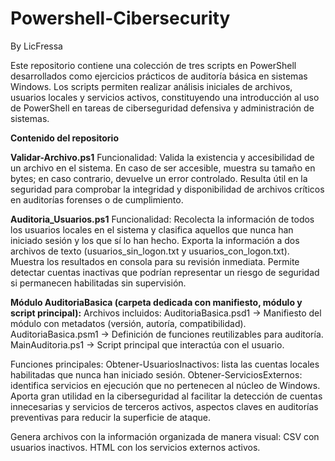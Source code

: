 # Powershell-Cibersecurity
By LicFressa

Este repositorio contiene una colección de tres scripts en PowerShell desarrollados como ejercicios prácticos de auditoría básica en sistemas Windows. Los scripts permiten realizar análisis iniciales de archivos, usuarios locales y servicios activos, constituyendo una introducción al uso de PowerShell en tareas de ciberseguridad defensiva y administración de sistemas.

**Contenido del repositorio**

**Validar-Archivo.ps1**
Funcionalidad:
Valida la existencia y accesibilidad de un archivo en el sistema. En caso de ser accesible, muestra su tamaño en bytes; en caso contrario, devuelve un error controlado.
Resulta útil en la seguridad para comprobar la integridad y disponibilidad de archivos críticos en auditorías forenses o de cumplimiento.

**Auditoria_Usuarios.ps1**
Funcionalidad:
Recolecta la información de todos los usuarios locales en el sistema y clasifica aquellos que nunca han iniciado sesión y los que sí lo han hecho.
Exporta la información a dos archivos de texto (usuarios_sin_logon.txt y usuarios_con_logon.txt).
Muestra los resultados en consola para su revisión inmediata.
Permite detectar cuentas inactivas que podrían representar un riesgo de seguridad si permanecen habilitadas sin supervisión.


**Módulo AuditoriaBasica (carpeta dedicada con manifiesto, módulo y script principal):**
Archivos incluidos:
AuditoriaBasica.psd1 → Manifiesto del módulo con metadatos (versión, autoría, compatibilidad).
AuditoriaBasica.psm1 → Definición de funciones reutilizables para auditoría.
MainAuditoria.ps1 → Script principal que interactúa con el usuario.

Funciones principales:
Obtener-UsuariosInactivos: lista las cuentas locales habilitadas que nunca han iniciado sesión.
Obtener-ServiciosExternos: identifica servicios en ejecución que no pertenecen al núcleo de Windows.
Aporta gran utilidad en la ciberseguridad al facilitar la detección de cuentas innecesarias y servicios de terceros activos, aspectos claves en auditorías preventivas para reducir la superficie de ataque.

Genera archivos con la información organizada de manera visual:
CSV con usuarios inactivos.
HTML con los servicios externos activos.
